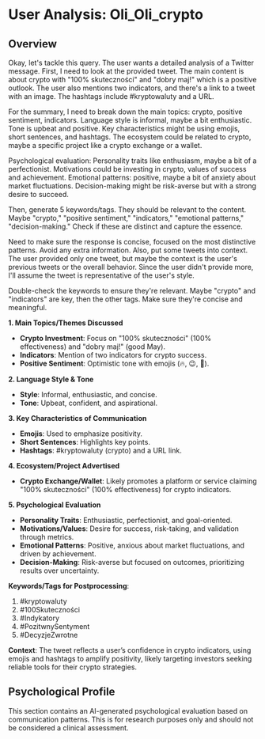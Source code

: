 # User Analysis: Oli_Oli_crypto

## Overview

<think>
Okay, let's tackle this query. The user wants a detailed analysis of a Twitter message. First, I need to look at the provided tweet. The main content is about crypto with "100% skuteczności" and "dobry maj!" which is a positive outlook. The user also mentions two indicators, and there's a link to a tweet with an image. The hashtags include #kryptowaluty and a URL.

For the summary, I need to break down the main topics: crypto, positive sentiment, indicators. Language style is informal, maybe a bit enthusiastic. Tone is upbeat and positive. Key characteristics might be using emojis, short sentences, and hashtags. The ecosystem could be related to crypto, maybe a specific project like a crypto exchange or a wallet.

Psychological evaluation: Personality traits like enthusiasm, maybe a bit of a perfectionist. Motivations could be investing in crypto, values of success and achievement. Emotional patterns: positive, maybe a bit of anxiety about market fluctuations. Decision-making might be risk-averse but with a strong desire to succeed.

Then, generate 5 keywords/tags. They should be relevant to the content. Maybe "crypto," "positive sentiment," "indicators," "emotional patterns," "decision-making." Check if these are distinct and capture the essence.

Need to make sure the response is concise, focused on the most distinctive patterns. Avoid any extra information. Also, put some tweets into context. The user provided only one tweet, but maybe the context is the user's previous tweets or the overall behavior. Since the user didn't provide more, I'll assume the tweet is representative of the user's style.

Double-check the keywords to ensure they're relevant. Maybe "crypto" and "indicators" are key, then the other tags. Make sure they're concise and meaningful.
</think>

**1. Main Topics/Themes Discussed**  
- **Crypto Investment**: Focus on "100% skuteczności" (100% effectiveness) and "dobry maj!" (good May).  
- **Indicators**: Mention of two indicators for crypto success.  
- **Positive Sentiment**: Optimistic tone with emojis (🔥, 😉, 📸).  

**2. Language Style & Tone**  
- **Style**: Informal, enthusiastic, and concise.  
- **Tone**: Upbeat, confident, and aspirational.  

**3. Key Characteristics of Communication**  
- **Emojis**: Used to emphasize positivity.  
- **Short Sentences**: Highlights key points.  
- **Hashtags**: #kryptowaluty (crypto) and a URL link.  

**4. Ecosystem/Project Advertised**  
- **Crypto Exchange/Wallet**: Likely promotes a platform or service claiming "100% skuteczności" (100% effectiveness) for crypto indicators.  

**5. Psychological Evaluation**  
- **Personality Traits**: Enthusiastic, perfectionist, and goal-oriented.  
- **Motivations/Values**: Desire for success, risk-taking, and validation through metrics.  
- **Emotional Patterns**: Positive, anxious about market fluctuations, and driven by achievement.  
- **Decision-Making**: Risk-averse but focused on outcomes, prioritizing results over uncertainty.  

**Keywords/Tags for Postprocessing**:  
1. #kryptowaluty  
2. #100Skuteczności  
3. #Indykatory  
4. #PozitwnySentyment  
5. #DecyzjeZwrotne  

**Context**: The tweet reflects a user’s confidence in crypto indicators, using emojis and hashtags to amplify positivity, likely targeting investors seeking reliable tools for their crypto strategies.

## Psychological Profile

This section contains an AI-generated psychological evaluation based on communication patterns. This is for research purposes only and should not be considered a clinical assessment.